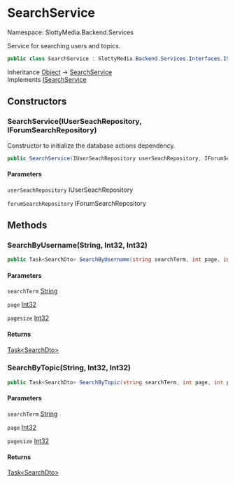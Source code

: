 # SearchService

Namespace: SlottyMedia.Backend.Services

Service for searching users and topics.

```csharp
public class SearchService : SlottyMedia.Backend.Services.Interfaces.ISearchService
```

Inheritance [Object](https://docs.microsoft.com/en-us/dotnet/api/system.object) → [SearchService](./slottymedia.backend.services.searchservice.md)<br>
Implements [ISearchService](./slottymedia.backend.services.interfaces.isearchservice.md)

## Constructors

### **SearchService(IUserSeachRepository, IForumSearchRepository)**

Constructor to initialize the database actions dependency.

```csharp
public SearchService(IUserSeachRepository userSeachRepository, IForumSearchRepository forumSearchRepository)
```

#### Parameters

`userSeachRepository` IUserSeachRepository<br>

`forumSearchRepository` IForumSearchRepository<br>

## Methods

### **SearchByUsername(String, Int32, Int32)**

```csharp
public Task<SearchDto> SearchByUsername(string searchTerm, int page, int pagesize)
```

#### Parameters

`searchTerm` [String](https://docs.microsoft.com/en-us/dotnet/api/system.string)<br>

`page` [Int32](https://docs.microsoft.com/en-us/dotnet/api/system.int32)<br>

`pagesize` [Int32](https://docs.microsoft.com/en-us/dotnet/api/system.int32)<br>

#### Returns

[Task&lt;SearchDto&gt;](https://docs.microsoft.com/en-us/dotnet/api/system.threading.tasks.task-1)<br>

### **SearchByTopic(String, Int32, Int32)**

```csharp
public Task<SearchDto> SearchByTopic(string searchTerm, int page, int pagesize)
```

#### Parameters

`searchTerm` [String](https://docs.microsoft.com/en-us/dotnet/api/system.string)<br>

`page` [Int32](https://docs.microsoft.com/en-us/dotnet/api/system.int32)<br>

`pagesize` [Int32](https://docs.microsoft.com/en-us/dotnet/api/system.int32)<br>

#### Returns

[Task&lt;SearchDto&gt;](https://docs.microsoft.com/en-us/dotnet/api/system.threading.tasks.task-1)<br>
